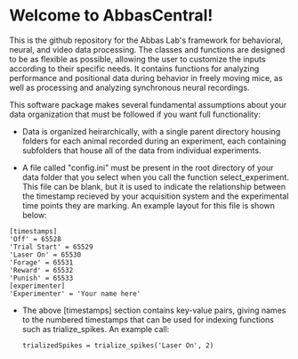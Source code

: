 # Welcome to AbbasCentral!
This is the github repository for the Abbas Lab's framework for behavioral, neural, and video data processing.
The classes and functions are designed to be as flexible as possible, allowing the user to customize the inputs according to their specific needs. 
It contains functions for analyzing performance and positional data during behavior in freely moving mice, as well as processing and analyzing synchronous neural recordings. 

This software package makes several fundamental assumptions about your data organization that must be followed if you want full functionality:

* Data is organized heirarchically, with a single parent directory housing folders for each animal recorded during an experiment, each containing subfolders that house all of the data from individual experiments.

* A file called "config.ini" must be present in the root directory of your data folder that you select when you call the function select_experiment. This file can be blank, but it is used to indicate the relationship between the timestamp recieved by your acquisition system and the experimental time points they are marking. An example layout for this file is shown below:

```
[timestamps]
'Off' = 65528
'Trial Start' = 65529
'Laser On' = 65530
'Forage' = 65531
'Reward' = 65532
'Punish' = 65533
[experimenter]
'Experimenter' = 'Your name here'
```

* The above [timestamps] section contains key-value pairs, giving names to the numbered timestamps that can be used for indexing functions such as trialize_spikes. An example call:
    
    `trializedSpikes = trialize_spikes('Laser On', 2)`